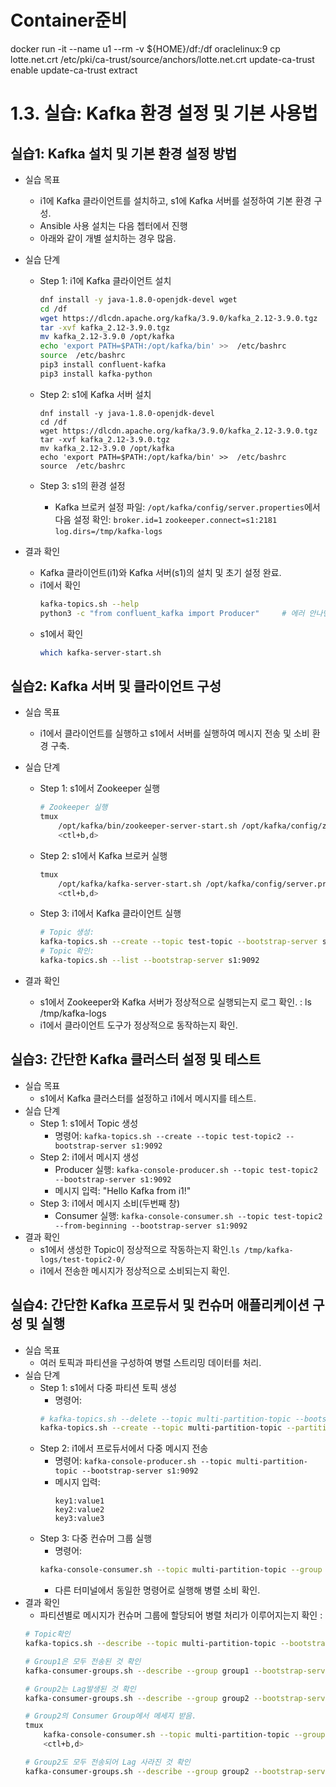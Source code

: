 # Container준비
docker run -it --name u1 --rm -v ${HOME}/df:/df oraclelinux:9
  cp lotte.net.crt /etc/pki/ca-trust/source/anchors/lotte.net.crt
  update-ca-trust enable
  update-ca-trust extract
# 1.3. 실습: Kafka 환경 설정 및 기본 사용법
## 실습1: Kafka 설치 및 기본 환경 설정 방법
* 실습 목표
    - i1에 Kafka 클라이언트를 설치하고, s1에 Kafka 서버를 설정하여 기본 환경 구성.
    - Ansible 사용 설치는 다음 쳅터에서 진행
    - 아래와 같이 개별 설치하는 경우 많음. 
* 실습 단계
    - Step 1: i1에 Kafka 클라이언트 설치
        ```bash
        dnf install -y java-1.8.0-openjdk-devel wget
        cd /df
        wget https://dlcdn.apache.org/kafka/3.9.0/kafka_2.12-3.9.0.tgz
        tar -xvf kafka_2.12-3.9.0.tgz
        mv kafka_2.12-3.9.0 /opt/kafka
        echo 'export PATH=$PATH:/opt/kafka/bin' >>  /etc/bashrc
        source  /etc/bashrc
        pip3 install confluent-kafka
        pip3 install kafka-python
        ```
    - Step 2: s1에 Kafka 서버 설치
        ```
        dnf install -y java-1.8.0-openjdk-devel 
        cd /df
        wget https://dlcdn.apache.org/kafka/3.9.0/kafka_2.12-3.9.0.tgz
        tar -xvf kafka_2.12-3.9.0.tgz
        mv kafka_2.12-3.9.0 /opt/kafka
        echo 'export PATH=$PATH:/opt/kafka/bin' >>  /etc/bashrc
        source  /etc/bashrc
        ```

    - Step 3: s1의 환경 설정
        - Kafka 브로커 설정 파일: `/opt/kafka/config/server.properties`에서 다음 설정 확인:
            `broker.id=1`
            `zookeeper.connect=s1:2181`
            `log.dirs=/tmp/kafka-logs`

* 결과 확인
    - Kafka 클라이언트(i1)와 Kafka 서버(s1)의 설치 및 초기 설정 완료.
    * i1에서 확인
        ```bash
        kafka-topics.sh --help
        python3 -c "from confluent_kafka import Producer"     # 에러 안나면 성공
        ```
    * s1에서 확인 
        ```bash
        which kafka-server-start.sh
        ```

## 실습2: Kafka 서버 및 클라이언트 구성
* 실습 목표
    - i1에서 클라이언트를 실행하고 s1에서 서버를 실행하여 메시지 전송 및 소비 환경 구축.
* 실습 단계
    - Step 1: s1에서 Zookeeper 실행
        ```bash
        # Zookeeper 실행
        tmux 
            /opt/kafka/bin/zookeeper-server-start.sh /opt/kafka/config/zookeeper.properties
            <ctl+b,d>
        ```
    - Step 2: s1에서 Kafka 브로커 실행
        ```bash
        tmux 
            /opt/kafka/kafka-server-start.sh /opt/kafka/config/server.properties
            <ctl+b,d>
        ```
    - Step 3: i1에서 Kafka 클라이언트 실행
        ```bash
        # Topic 생성:
        kafka-topics.sh --create --topic test-topic --bootstrap-server s1:9092
        # Topic 확인:
        kafka-topics.sh --list --bootstrap-server s1:9092
        ```

* 결과 확인
    - s1에서 Zookeeper와 Kafka 서버가 정상적으로 실행되는지 로그 확인. : ls /tmp/kafka-logs
    - i1에서 클라이언트 도구가 정상적으로 동작하는지 확인.

## 실습3: 간단한 Kafka 클러스터 설정 및 테스트
* 실습 목표
    - s1에서 Kafka 클러스터를 설정하고 i1에서 메시지를 테스트.
* 실습 단계
    - Step 1: s1에서 Topic 생성
        - 명령어: `kafka-topics.sh --create --topic test-topic2 --bootstrap-server s1:9092`
    - Step 2: i1에서 메시지 생성
        - Producer 실행: `kafka-console-producer.sh --topic test-topic2 --bootstrap-server s1:9092`
        - 메시지 입력: "Hello Kafka from i1!"
    - Step 3: i1에서 메시지 소비(두번째 창)
        - Consumer 실행: `kafka-console-consumer.sh --topic test-topic2 --from-beginning --bootstrap-server s1:9092`
* 결과 확인
    - s1에서 생성한 Topic이 정상적으로 작동하는지 확인.`ls /tmp/kafka-logs/test-topic2-0/`
    - i1에서 전송한 메시지가 정상적으로 소비되는지 확인.

## 실습4: 간단한 Kafka 프로듀서 및 컨슈머 애플리케이션 구성 및 실행
* 실습 목표
    - 여러 토픽과 파티션을 구성하여 병렬 스트리밍 데이터를 처리.
* 실습 단계
    - Step 1: s1에서 다중 파티션 토픽 생성
        - 명령어: 
        ```bash
        # kafka-topics.sh --delete --topic multi-partition-topic --bootstrap-server s1:9092
        kafka-topics.sh --create --topic multi-partition-topic --partitions 2 --bootstrap-server s1:9092
        ```
    - Step 2: i1에서 프로듀서에서 다중 메시지 전송
        - 명령어: `kafka-console-producer.sh --topic multi-partition-topic --bootstrap-server s1:9092`
        - 메시지 입력:
            ```
            key1:value1
            key2:value2
            key3:value3
            ```
    - Step 3: 다중 컨슈머 그룹 실행
        - 명령어: 
        ```bash
        kafka-console-consumer.sh --topic multi-partition-topic --group group1 --bootstrap-server s1:9092
        ```
        - 다른 터미널에서 동일한 명령어로 실행해 병렬 소비 확인.
* 결과 확인
    - 파티션별로 메시지가 컨슈머 그룹에 할당되어 병렬 처리가 이루어지는지 확인 : 
    ```bash
    # Topic확인
    kafka-topics.sh --describe --topic multi-partition-topic --bootstrap-server s1:9092
    
    # Group1은 모두 전송된 것 확인
    kafka-consumer-groups.sh --describe --group group1 --bootstrap-server s1:9092
    
    # Group2는 Lag발생된 것 확인
    kafka-consumer-groups.sh --describe --group group2 --bootstrap-server s1:9092

    # Group2의 Consumer Group에서 메세지 받음. 
    tmux
        kafka-console-consumer.sh --topic multi-partition-topic --group group1 --bootstrap-server s1:9092
        <ctl+b,d>
    
    # Group2도 모두 전송되어 Lag 사라진 것 확인    
    kafka-consumer-groups.sh --describe --group group2 --bootstrap-server s1:9092
    ```
